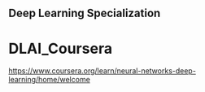## Deep Learning Specialization 
# DLAI_Coursera

https://www.coursera.org/learn/neural-networks-deep-learning/home/welcome

